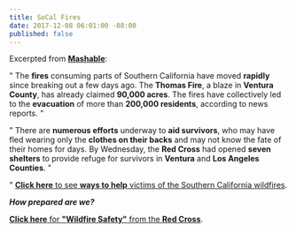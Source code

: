 ```yaml
---
title: SoCal Fires
date: 2017-12-08 06:01:00 -08:00
published: false
---
```


Excerpted from **[Mashable](http://mashable.com/about/)**:

"  The **fires** consuming parts of Southern California have moved **rapidly** since breaking out a few days ago. The **Thomas Fire**, a blaze in **Ventura County**, has already claimed **90,000 acres**. The fires have collectively led to the **evacuation** of more than **200,000 residents**, according to news reports.  "

"   There are **numerous efforts** underway to **aid survivors**, who may have fled wearing only the **clothes on their backs** and may not know the fate of their homes for days. By Wednesday, the **Red Cross** had opened **seven shelters** to provide refuge for survivors in **Ventura** and **Los Angeles Counties**.  "

"  [**Click here** to see **ways to help** victims of the Southern California wildfires](http://mashable.com/2017/12/07/southern-california-fires-how-to-help/?utm_source=Small+Victories+Newsletter&utm_campaign=3b33420792-EMAIL_CAMPAIGN_Tyrants_will_always_fall&utm_medium=email&utm_term=0_636f315e88-3b33420792-142027269#QIGXxwlkBaqs).

***How prepared are we?***

[**Click here** for **"Wildfire Safety"** from the **Red Cross**](http://www.redcross.org/get-help/how-to-prepare-for-emergencies/types-of-emergencies/wildfire).

